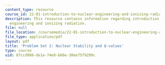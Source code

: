 ```yaml
---
content_type: resource
course_id: 22-01-introduction-to-nuclear-engineering-and-ionizing-radiation-fall-2015
description: This resource contains information regarding introduction to nuclear
  engineering and ionizing radiation.
file: null
file_location: /coursemedia/22-01-introduction-to-nuclear-engineering-and-ionizing-radiation-fall-2015/87ccd986de1e74e8b66e30ee75f9299c_MIT22_01F15_ps2.pdf
file_type: application/pdf
layout: pdf
title: 'Problem Set 2: Nuclear Stability and Q-values'
type: course
uid: 87ccd986-de1e-74e8-b66e-30ee75f9299c
---
```

